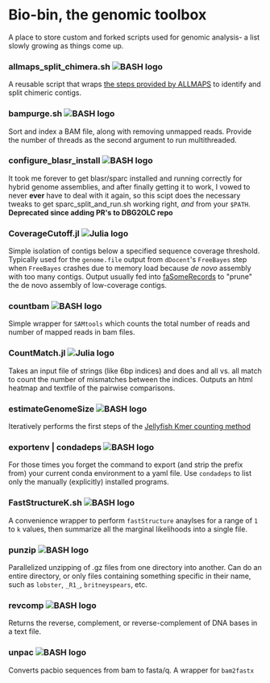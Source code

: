# Bio-bin, the genomic toolbox

A place to store custom and forked scripts used for genomic analysis- a list slowly growing as things come up.
### allmaps_split_chimera.sh ![BASH logo](https://img.shields.io/badge/bash-lightgrey.svg?logo=gnu%20bash&logoColor=white)
A reusable script that wraps [the steps provided by ALLMAPS](https://github.com/tanghaibao/jcvi/wiki/ALLMAPS:-How-to-split-chimeric-contigs) to identify and split chimeric contigs. 

### bampurge.sh ![BASH logo](https://img.shields.io/badge/bash-lightgrey.svg?logo=gnu%20bash&logoColor=white)
Sort and index a BAM file, along with removing unmapped reads. Provide the number of threads as the second argument to run multithreaded.

### configure_blasr_install ![BASH logo](https://img.shields.io/badge/bash-lightgrey.svg?logo=gnu%20bash&logoColor=white)
It took me forever to get blasr/sparc installed and running correctly for hybrid genome assemblies, and after finally getting it to work, I vowed to never **ever** have to deal with it again, so this scipt does the necessary tweaks to get sparc_split_and_run.sh working right, *and* from your `$PATH`. **Deprecated since adding PR's to DBG2OLC repo**

### CoverageCutoff.jl ![Julia logo](https://img.shields.io/badge/julia-blue.svg?logo=julia&logoColor=white)
Simple isolation of contigs below a specified sequence coverage threshold. Typically used for the `genome.file` output from `dDocent`'s `FreeBayes` step when `FreeBayes` crashes due to memory load because _de novo_ assembly with too many contigs. Output usually fed into [faSomeRecords](https://github.com/ENCODE-DCC/kentUtils/blob/master/src/utils/faSomeRecords/faSomeRecords.c) to "prune" the de novo assembly of low-coverage contigs. 

### countbam ![BASH logo](https://img.shields.io/badge/bash-lightgrey.svg?logo=gnu%20bash&logoColor=white)
Simple wrapper for `SAMtools` which counts the total number of reads and number of mapped reads in bam files.

### CountMatch.jl ![Julia logo](https://img.shields.io/badge/julia-blue.svg?logo=julia&logoColor=white)
Takes an input file of strings (like 6bp indices) and does and all vs. all match to count the number of mismatches between the indices. Outputs an html heatmap and textfile of the pairwise comparisons.

### estimateGenomeSize ![BASH logo](https://img.shields.io/badge/bash-lightgrey.svg?logo=gnu%20bash&logoColor=white)
Iteratively performs the first steps of the [Jellyfish Kmer counting method](https://bioinformatics.uconn.edu/genome-size-estimation-tutorial/)

### exportenv | condadeps ![BASH logo](https://img.shields.io/badge/bash-lightgrey.svg?logo=gnu%20bash&logoColor=white)
For those times you forget the command to export (and strip the prefix from) your current conda environment to a yaml file. Use `condadeps` to list only the manually (explicitly) installed programs.

### FastStructureK.sh ![BASH logo](https://img.shields.io/badge/bash-lightgrey.svg?logo=gnu%20bash&logoColor=white)
A convenience wrapper to perform `fastStructure` anaylses for a range of `1` to `k` values, then summarize all the marginal likelihoods into a single file. 

### punzip ![BASH logo](https://img.shields.io/badge/bash-lightgrey.svg?logo=gnu%20bash&logoColor=white)
Parallelized unzipping of .gz files from one directory into another. Can do an entire directory, or only files containing something specific in their name, such as `lobster`, `_R1_`, `britneyspears`, etc.

### revcomp  ![BASH logo](https://img.shields.io/badge/bash-lightgrey.svg?logo=gnu%20bash&logoColor=white)
Returns the reverse, complement, or reverse-complement of DNA bases in a text file.

### unpac ![BASH logo](https://img.shields.io/badge/bash-lightgrey.svg?logo=gnu%20bash&logoColor=white)
Converts pacbio sequences from bam to fasta/q. A wrapper for `bam2fastx`

